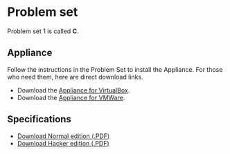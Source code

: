 # Problem set

Problem set 1 is called **C**.

## Appliance

Follow the instructions in the Problem Set to install the Appliance. For those
who need them, here are direct download links.

* Download the [Appliance for VirtualBox](http://mirror.cs50.net/appliance/17a/appliance50-17a-ovf.zip?download).
* Download the [Appliance for VMWare](http://mirror.cs50.net/appliance/17a/appliance50-17a-vmx.zip?download).

## Specifications

* [Download Normal edition (.PDF)](pset1.pdf)
* [Download Hacker edition (.PDF)](hacker1.pdf)